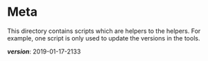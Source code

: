 # Meta

This directory contains scripts which are helpers to the helpers.
For example, one script is only used to update the versions in the tools.

___version___: 2019-01-17-2133
